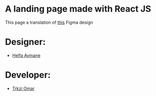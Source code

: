 # A landing page made with React JS

This page a translation of [this]( https://dribbble.com/shots/19002777-Let-s-innovate-landing-page/attachments/14169863?mode=media) Figma design 

# Designer:
- [Helfa Aymane](https://twitter.com/HelfaAymane)
# Developer:
- [Trkzi Omar](https://twitter.com/OmarTrkzi)
